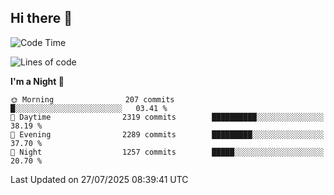 ## Hi there 👋

<!--
**Wangmerlyn/Wangmerlyn** is a ✨ _special_ ✨ repository because its `README.md` (this file) appears on your GitHub profile.

Here are some ideas to get you started:

- 🔭 I’m currently working on ...
- 🌱 I’m currently learning ...
- 👯 I’m looking to collaborate on ...
- 🤔 I’m looking for help with ...
- 💬 Ask me about ...
- 📫 How to reach me: ...
- 😄 Pronouns: ...
- ⚡ Fun fact: ...
-->
<!--START_SECTION:waka-->
![Code Time](http://img.shields.io/badge/Code%20Time-449%20hrs%2025%20mins-blue)

![Lines of code](https://img.shields.io/badge/From%20Hello%20World%20I%27ve%20Written-39.4%20million%20lines%20of%20code-blue)

**I'm a Night 🦉** 

```text
🌞 Morning                207 commits         █░░░░░░░░░░░░░░░░░░░░░░░░   03.41 % 
🌆 Daytime                2319 commits        ██████████░░░░░░░░░░░░░░░   38.19 % 
🌃 Evening                2289 commits        █████████░░░░░░░░░░░░░░░░   37.70 % 
🌙 Night                  1257 commits        █████░░░░░░░░░░░░░░░░░░░░   20.70 % 
```



 Last Updated on 27/07/2025 08:39:41 UTC
<!--END_SECTION:waka-->
